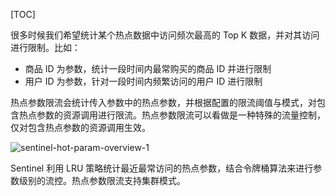 [TOC]

很多时候我们希望统计某个热点数据中访问频次最高的 Top K 数据，并对其访问进行限制。比如：
+ 商品 ID 为参数，统计一段时间内最常购买的商品 ID 并进行限制
+ 用户 ID 为参数，针对一段时间内频繁访问的用户 ID 进行限制

热点参数限流会统计传入参数中的热点参数，并根据配置的限流阈值与模式，对包含热点参数的资源调用进行限流。热点参数限流可以看做是一种特殊的流量控制，仅对包含热点参数的资源调用生效。

![sentinel-hot-param-overview-1](https://gitee.com/caijingquan/imagebed/raw/master/1602319257_20200330134830366_922674106.png)

Sentinel 利用 LRU 策略统计最近最常访问的热点参数，结合令牌桶算法来进行参数级别的流控。热点参数限流支持集群模式。


